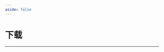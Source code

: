 ```yaml
---
aside: false
---
```


<script setup>
import DownloadPage from '../../.vitepress/theme/components/download/DownloadPage.vue'
</script>

# 下载
<hr>

<ClientOnly>
    <DownloadPage/>
</ClientOnly>